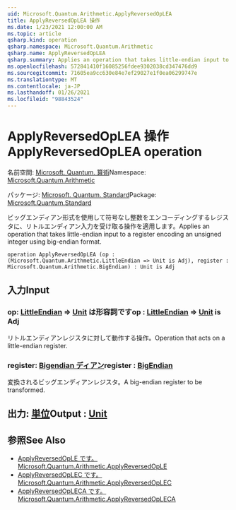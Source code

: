 ```yaml
---
uid: Microsoft.Quantum.Arithmetic.ApplyReversedOpLEA
title: ApplyReversedOpLEA 操作
ms.date: 1/23/2021 12:00:00 AM
ms.topic: article
qsharp.kind: operation
qsharp.namespace: Microsoft.Quantum.Arithmetic
qsharp.name: ApplyReversedOpLEA
qsharp.summary: Applies an operation that takes little-endian input to a register encoding an unsigned integer using big-endian format.
ms.openlocfilehash: 572841410f16085256fdee9302038cd347476dd9
ms.sourcegitcommit: 71605ea9cc630e84e7ef29027e1f0ea06299747e
ms.translationtype: MT
ms.contentlocale: ja-JP
ms.lasthandoff: 01/26/2021
ms.locfileid: "98843524"
---
```

# <a name="applyreversedoplea-operation"></a><span data-ttu-id="cf30e-102">ApplyReversedOpLEA 操作</span><span class="sxs-lookup"><span data-stu-id="cf30e-102">ApplyReversedOpLEA operation</span></span>

<span data-ttu-id="cf30e-103">名前空間: [Microsoft. Quantum. 算術](xref:Microsoft.Quantum.Arithmetic)</span><span class="sxs-lookup"><span data-stu-id="cf30e-103">Namespace: [Microsoft.Quantum.Arithmetic](xref:Microsoft.Quantum.Arithmetic)</span></span>

<span data-ttu-id="cf30e-104">パッケージ: [Microsoft. Quantum. Standard](https://nuget.org/packages/Microsoft.Quantum.Standard)</span><span class="sxs-lookup"><span data-stu-id="cf30e-104">Package: [Microsoft.Quantum.Standard](https://nuget.org/packages/Microsoft.Quantum.Standard)</span></span>


<span data-ttu-id="cf30e-105">ビッグエンディアン形式を使用して符号なし整数をエンコーディングするレジスタに、リトルエンディアン入力を受け取る操作を適用します。</span><span class="sxs-lookup"><span data-stu-id="cf30e-105">Applies an operation that takes little-endian input to a register encoding an unsigned integer using big-endian format.</span></span>

```qsharp
operation ApplyReversedOpLEA (op : (Microsoft.Quantum.Arithmetic.LittleEndian => Unit is Adj), register : Microsoft.Quantum.Arithmetic.BigEndian) : Unit is Adj
```


## <a name="input"></a><span data-ttu-id="cf30e-106">入力</span><span class="sxs-lookup"><span data-stu-id="cf30e-106">Input</span></span>

### <a name="op--littleendian--unit--is-adj"></a><span data-ttu-id="cf30e-107">op: [LittleEndian](xref:Microsoft.Quantum.Arithmetic.LittleEndian) => [Unit](xref:microsoft.quantum.lang-ref.unit)  は形容詞です</span><span class="sxs-lookup"><span data-stu-id="cf30e-107">op : [LittleEndian](xref:Microsoft.Quantum.Arithmetic.LittleEndian) => [Unit](xref:microsoft.quantum.lang-ref.unit)  is Adj</span></span>

<span data-ttu-id="cf30e-108">リトルエンディアンレジスタに対して動作する操作。</span><span class="sxs-lookup"><span data-stu-id="cf30e-108">Operation that acts on a little-endian register.</span></span>


### <a name="register--bigendian"></a><span data-ttu-id="cf30e-109">register: [Bigendian ディアン](xref:Microsoft.Quantum.Arithmetic.BigEndian)</span><span class="sxs-lookup"><span data-stu-id="cf30e-109">register : [BigEndian](xref:Microsoft.Quantum.Arithmetic.BigEndian)</span></span>

<span data-ttu-id="cf30e-110">変換されるビッグエンディアンレジスタ。</span><span class="sxs-lookup"><span data-stu-id="cf30e-110">A big-endian register to be transformed.</span></span>



## <a name="output--unit"></a><span data-ttu-id="cf30e-111">出力: [単位](xref:microsoft.quantum.lang-ref.unit)</span><span class="sxs-lookup"><span data-stu-id="cf30e-111">Output : [Unit](xref:microsoft.quantum.lang-ref.unit)</span></span>



## <a name="see-also"></a><span data-ttu-id="cf30e-112">参照</span><span class="sxs-lookup"><span data-stu-id="cf30e-112">See Also</span></span>

- [<span data-ttu-id="cf30e-113">ApplyReversedOpLE です。</span><span class="sxs-lookup"><span data-stu-id="cf30e-113">Microsoft.Quantum.Arithmetic.ApplyReversedOpLE</span></span>](xref:Microsoft.Quantum.Arithmetic.ApplyReversedOpLE)
- [<span data-ttu-id="cf30e-114">ApplyReversedOpLEC です。</span><span class="sxs-lookup"><span data-stu-id="cf30e-114">Microsoft.Quantum.Arithmetic.ApplyReversedOpLEC</span></span>](xref:Microsoft.Quantum.Arithmetic.ApplyReversedOpLEC)
- [<span data-ttu-id="cf30e-115">ApplyReversedOpLECA です。</span><span class="sxs-lookup"><span data-stu-id="cf30e-115">Microsoft.Quantum.Arithmetic.ApplyReversedOpLECA</span></span>](xref:Microsoft.Quantum.Arithmetic.ApplyReversedOpLECA)
